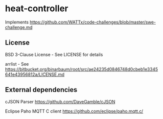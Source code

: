 # heat-controller
Implements https://github.com/WATTx/code-challenges/blob/master/swe-challenge.md

## License
BSD 3-Clause License - See LICENSE for details

arrlist - See https://bitbucket.org/binarbaum/root/src/ae24235d0846748d0cbeb1e3345641e43956812a/LICENSE.md

## External dependencies
cJSON Parser https://github.com/DaveGamble/cJSON

Eclipse Paho MQTT C client https://github.com/eclipse/paho.mqtt.c/
